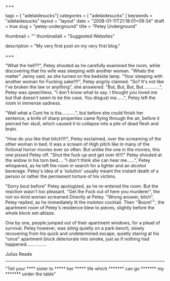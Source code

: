 
+++

tags = [ "adelaidesucks"]
categories = [ "adelaidesucks" ]
keywords = "adelaidesucks"
layout = "layout"
date = "2008-01-11T21:18:01+09:34"
draft = true
slug = "petey-underground"
title = "Petey Underground"

thumbnail = ""
thumbnailalt = "Suggested Websites"

description = "My very first post on my very first blog."

+++

"What the hell??", Petey shouted as he carefully examined the room, while discovering that his wife was sleeping with another woman.
"Whats the matter" Jenny said, as she turned on the bedside lamp.
"Your sleeping with another woman for Fucking sake!!!!", Petey angrily claimed.
"So? It's not like I've broken the law or anything", she answered.
"But, But, But, But.............", Petey was speechless. "I don't know what to say. I thought you loved me but that doesn't seem to be the case. You disgust me......", Petey left the room in immense sadness.

"Well what a Cunt he is tha...........", but before she could finish her sentence, a knife of sharp properties came flying through the air, before it pierced her skull, which caused it to collapse into a pile of dead flesh and brain.

"How do you like that bitch!!!!", Petey exclaimed, over the screaming of the other woman in bed. It was a scream of High pitch like in many of the fictional horror movies ever so often. But unlike the one in the movies, this one pissed Petey off.
"Shut the fuck up and get over it!!!!" Petey shouted at the widow in his torn bed.... "I don't think she can hear me......", Petey whispered, as he left the room in search for a lighter and an alcohol beverage. Petey's idea of a 'solution' usually meant the instant death of a person or rather the permanent torture of his victims.

"Sorry bout before" Petey apologized, as he re-entered the room. But the reaction wasn't too pleasant.
"Get the Fuck out of here you murderer", the not-so-kind woman screamed Directly at Petey.
"Wrong answer, bitch", Petey replied, as he immediately lit the molotov cocktail. Then ''Boom!''', the apartment room of Petey's residence blew to pieces, slightly before the whole block set-ablaze.

One by one, people jumped out of their apartment windows, for a plead of survival. Petey however, was siting quietly on a park bench, slowly recovering from his quick and undetermined escape, quietly staring at his "once" apartment block deteriorate into smoke, just as if nothing had happened................

Julius Reade
_________________________________________________

"Tell your **** sister to ***** her ***** life which ******* can go ******* my ******* under the table"